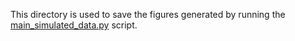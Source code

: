 This directory is used to save the figures generated by running the [main_simulated_data.py](https://github.com/aresPanos/DMGP_regression/blob/master/src/main_simulated_data.py) script.
